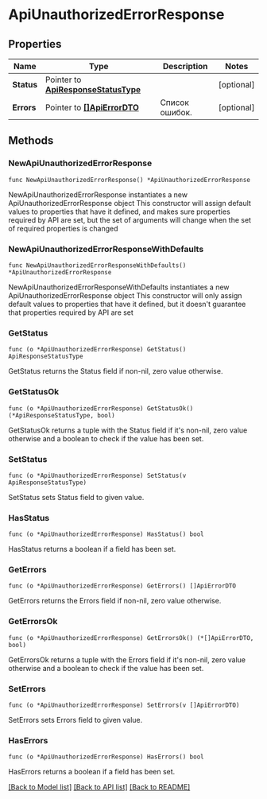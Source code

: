 # ApiUnauthorizedErrorResponse

## Properties

Name | Type | Description | Notes
------------ | ------------- | ------------- | -------------
**Status** | Pointer to [**ApiResponseStatusType**](ApiResponseStatusType.md) |  | [optional] 
**Errors** | Pointer to [**[]ApiErrorDTO**](ApiErrorDTO.md) | Список ошибок. | [optional] 

## Methods

### NewApiUnauthorizedErrorResponse

`func NewApiUnauthorizedErrorResponse() *ApiUnauthorizedErrorResponse`

NewApiUnauthorizedErrorResponse instantiates a new ApiUnauthorizedErrorResponse object
This constructor will assign default values to properties that have it defined,
and makes sure properties required by API are set, but the set of arguments
will change when the set of required properties is changed

### NewApiUnauthorizedErrorResponseWithDefaults

`func NewApiUnauthorizedErrorResponseWithDefaults() *ApiUnauthorizedErrorResponse`

NewApiUnauthorizedErrorResponseWithDefaults instantiates a new ApiUnauthorizedErrorResponse object
This constructor will only assign default values to properties that have it defined,
but it doesn't guarantee that properties required by API are set

### GetStatus

`func (o *ApiUnauthorizedErrorResponse) GetStatus() ApiResponseStatusType`

GetStatus returns the Status field if non-nil, zero value otherwise.

### GetStatusOk

`func (o *ApiUnauthorizedErrorResponse) GetStatusOk() (*ApiResponseStatusType, bool)`

GetStatusOk returns a tuple with the Status field if it's non-nil, zero value otherwise
and a boolean to check if the value has been set.

### SetStatus

`func (o *ApiUnauthorizedErrorResponse) SetStatus(v ApiResponseStatusType)`

SetStatus sets Status field to given value.

### HasStatus

`func (o *ApiUnauthorizedErrorResponse) HasStatus() bool`

HasStatus returns a boolean if a field has been set.

### GetErrors

`func (o *ApiUnauthorizedErrorResponse) GetErrors() []ApiErrorDTO`

GetErrors returns the Errors field if non-nil, zero value otherwise.

### GetErrorsOk

`func (o *ApiUnauthorizedErrorResponse) GetErrorsOk() (*[]ApiErrorDTO, bool)`

GetErrorsOk returns a tuple with the Errors field if it's non-nil, zero value otherwise
and a boolean to check if the value has been set.

### SetErrors

`func (o *ApiUnauthorizedErrorResponse) SetErrors(v []ApiErrorDTO)`

SetErrors sets Errors field to given value.

### HasErrors

`func (o *ApiUnauthorizedErrorResponse) HasErrors() bool`

HasErrors returns a boolean if a field has been set.


[[Back to Model list]](../README.md#documentation-for-models) [[Back to API list]](../README.md#documentation-for-api-endpoints) [[Back to README]](../README.md)


